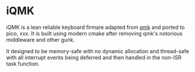 # iQMK

iQMK is a lean reliable keyboard firmare adapted from [qmk](https://github.com/qmk/qmk_firmware) and ported to pico, xxx. It is built using modern cmake after removing qmk's notorious middleware and other gunk.

It designed to be memory-safe with no dynamic allocation and thread-safe with all interrupt events being deferred and then handled in the non-ISR task function.

